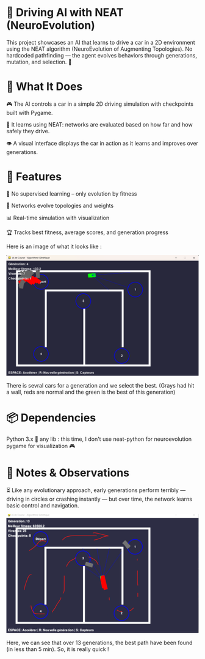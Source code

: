 # 🚗 Driving AI with NEAT (NeuroEvolution)
This project showcases an AI that learns to drive a car in a 2D environment using the NEAT algorithm (NeuroEvolution of Augmenting Topologies). No hardcoded pathfinding — the agent evolves behaviors through generations, mutation, and selection. 🧬

# 🧠 What It Does
🎮 The AI controls a car in a simple 2D driving simulation with checkpoints built with Pygame.

🧬 It learns using NEAT: networks are evaluated based on how far and how safely they drive.

👁️ A visual interface displays the car in action as it learns and improves over generations.

# 🚀 Features
  🔄 No supervised learning – only evolution by fitness

  🧠 Networks evolve topologies and weights

  📊 Real-time simulation with visualization

  🏆 Tracks best fitness, average scores, and generation progress

Here is an image of what it looks like :

![Image_cars](Images/Img_car_start.png)

There is sevral cars for a generation and we select the best. (Grays had hit a wall, reds are normal and the green is the best of this generation)

# 📦 Dependencies
  Python 3.x 🐍
  any lib : this time, I don't use neat-python for neuroevolution
  pygame for visualization 🎮

# 📝 Notes & Observations
⏳ Like any evolutionary approach, early generations perform terribly — driving in circles or crashing instantly — but over time, the network learns basic control and navigation.

![Image_cars](Images/Img_car_best_path.png)

Here, we can see that over 13 generations, the best path have been found (in less than 5 min). So, it is really quick !
